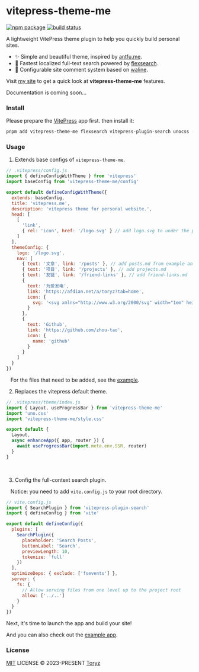 # vitepress-theme-me 

<p>
  <a href="https://npmjs.com/package/vitepress-theme-me"><img src="https://img.shields.io/npm/v/vitepress-theme-me.svg" alt="npm package"></a>
  <a href="https://github.com/zhou-tao/vitepress-theme-me/actions/workflows/ci.yml"><img src="https://github.com/zhou-tao/vitepress-theme-me/actions/workflows/ci.yml/badge.svg?branch=main" alt="build status"></a>
</p>

A lightweight VitePress theme plugin to help you quickly build personal sites.

- :sparkles: Simple and beautiful theme, inspired by [antfu.me](https://antfu.me).
- :rocket: Fastest localized full-text search powered by [flexsearch](https://github.com/nextapps-de/flexsearch).
- :speech_balloon: Configurable site comment system based on [waline](https://waline.js.org/).

Visit [my site](https://toryz-me.netlify.app/) to get a quick look at **vitepress-theme-me** features.

Documentation is coming soon...

### Install

Please prepare the [VitePress](https://vitepress.dev/zh/guide/getting-started) app first. then install it:

```bash
pnpm add vitepress-theme-me flexsearch vitepress-plugin-search unocss -D
```

### Usage

1. Extends base configs of `vitepress-theme-me`.

```js
// .vitepress/config.js
import { defineConfigWithTheme } from 'vitepress'
import baseConfig from 'vitepress-theme-me/config'

export default defineConfigWithTheme({
  extends: baseConfig,
  title: 'vitepress.me',
  description: 'vitepress theme for personal website.',
  head: [
    [
      'link',
      { rel: 'icon', href: '/logo.svg' } // add logo.svg to under the public dir
    ]
  ],
  themeConfig: {
    logo: '/logo.svg',
    nav: [
      { text: '文章', link: '/posts' }, // add posts.md from example and mkdir posts
      { text: '项目', link: '/projects' }, // add projects.md
      { text: '友链', link: '/friend-links' }, // add friend-links.md
      {
        text: '为爱发电',
        link: 'https://afdian.net/a/toryz?tab=home',
        icon: {
          svg: '<svg xmlns="http://www.w3.org/2000/svg" width="1em" height="1em" viewBox="0 0 32 32"><path fill="currentColor" d="M11.61 29.92a1 1 0 0 1-.6-1.07L12.83 17H8a1 1 0 0 1-1-1.23l3-13A1 1 0 0 1 11 2h10a1 1 0 0 1 .78.37a1 1 0 0 1 .2.85L20.25 11H25a1 1 0 0 1 .9.56a1 1 0 0 1-.11 1l-13 17A1 1 0 0 1 12 30a1.09 1.09 0 0 1-.39-.08ZM17.75 13l2-9H11.8L9.26 15h5.91l-1.59 10.28L23 13Z"/></svg>'
        }
      },
      {
        text: 'Github',
        link: 'https://github.com/zhou-tao',
        icon: {
          name: 'github'
        }
      }
    ]
  }
})
```

&nbsp;&nbsp;&nbsp;For the files that need to be added, see the [example](https://github.com/zhou-tao/vitepress-theme-me/tree/main/example).
<br>

2. Replaces the vitepress default theme.

```js
// .vitepress/theme/index.js
import { Layout, useProgressBar } from 'vitepress-theme-me'
import 'uno.css'
import 'vitepress-theme-me/style.css'

export default {
  Layout,
  async enhanceApp({ app, router }) {
    await useProgressBar(import.meta.env.SSR, router)
  }
}
```
<br>

3. Config the full-context search plugin. 

&nbsp;&nbsp;&nbsp;Notice: you need to add `vite.config.js` to your root directory.

```js
// vite.config.js
import { SearchPlugin } from 'vitepress-plugin-search'
import { defineConfig } from 'vite'

export default defineConfig({
  plugins: [
    SearchPlugin({
      placeholder: 'Search Posts',
      buttonLabel: 'Search',
      previewLength: 10,
      tokenize: 'full'
    })
  ],
  optimizeDeps: { exclude: ['fsevents'] },
  server: {
    fs: {
      // Allow serving files from one level up to the project root
      allow: ['../..']
    }
  }
})
```

Next, it's time to launch the app and build your site!

And you can also check out the [example app](https://github.com/zhou-tao/vitepress-theme-me/tree/main/example).

### License

[MIT](./LICENSE) LICENSE &copy; 2023-PRESENT [Toryz](https://github.com/zhou-tao)
